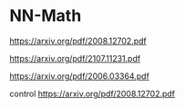 # NN-Math

https://arxiv.org/pdf/2008.12702.pdf

https://arxiv.org/pdf/2107.11231.pdf

https://arxiv.org/pdf/2006.03364.pdf

control https://arxiv.org/pdf/2008.12702.pdf

